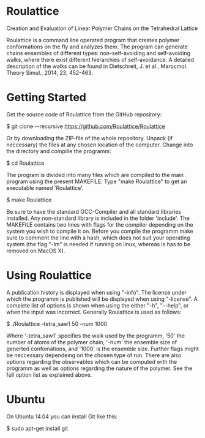 # Roulattice
Creation and Evaluation of Linear Polymer Chains on the Tetrahedral Lattice

Roulattice is a command line operated program that creates polymer conformations on the fly and analyzes them. The program can generate chains ensembles of different types: non-self-avoiding and self-avoiding walks, where there exist different hierarchies of self-avoidance. A detailed description of the walks can be found in Dietschreit, J. et al., Marocmol. Theory Simul., 2014, 23, 452-463.


# Getting Started

Get the source code of Roulattice from the GitHub repository:

$ git clone --recursive https://github.com/Roulattice/Roulattice
  
Or by downloading the ZIP-file of the whole repository. Unpack (if neccessary) the files at any chosen location of the computer. Change into the directory and compille the programm:

  $ cd Roulattice

The program is divided into many files which are compiled to the main program using the present MAKEFILE. Type "make Roulattice" to get an executable named 'Roulattice'. 

  $ make Roulattice

Be sure to have the standard GCC-Compiler and all standard libraries installed. Any non-standard library is included in the folder 'include'. The MAKEFILE contains two lines with flags for the compiler depending on the system you wish to compile it on. Before you compile the programm make sure to comment the line with a hash, which does not suit your operating system (the flag "-lm" is needed if running on linux, whereas is has to be removed on MacOS X).  

# Using Roulattice

A publication history is displayed when using "-info". The license under which the programm is published will be displayed when using "-license". A complete list of options is shown when using the either "-h", "--help", or when the input was incorrect. Generally Roulattice is used as follows:

$ ./Roulattice -tetra_saw1 50 -num 1000 

Where '-tetra_saw1' specifies the walk used by the programm, '50' the number of atoms of the polymer chain, '-num' the ensemble size of generted confomations, and '1000' is the ensemble size. Further flags might be neccessary dependeing on the chosen type of run. There are also options regarding the observables which can be computed with the programm as well as options regarding the nature of the polymer. See the full option list as explained above.

# Ubuntu

On Ubuntu 14.04 you can install Git like this:

$ sudo apt-get install git



